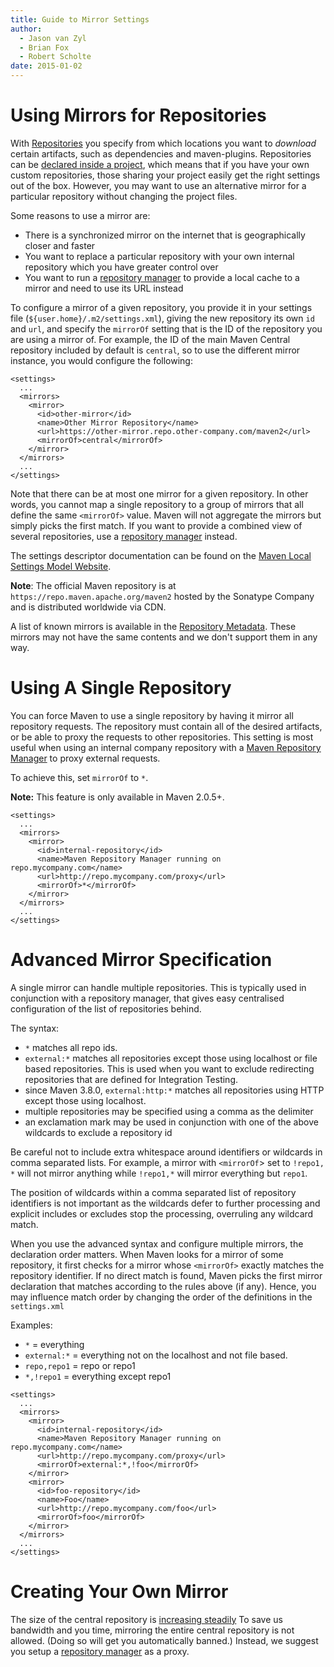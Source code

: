 ```yaml
---
title: Guide to Mirror Settings
author: 
  - Jason van Zyl
  - Brian Fox
  - Robert Scholte
date: 2015-01-02
---
```


<!-- Licensed to the Apache Software Foundation (ASF) under one-->
<!-- or more contributor license agreements.  See the NOTICE file-->
<!-- distributed with this work for additional information-->
<!-- regarding copyright ownership.  The ASF licenses this file-->
<!-- to you under the Apache License, Version 2.0 (the-->
<!-- "License"); you may not use this file except in compliance-->
<!-- with the License.  You may obtain a copy of the License at-->
<!---->
<!--   http://www.apache.org/licenses/LICENSE-2.0-->
<!---->
<!-- Unless required by applicable law or agreed to in writing,-->
<!-- software distributed under the License is distributed on an-->
<!-- "AS IS" BASIS, WITHOUT WARRANTIES OR CONDITIONS OF ANY-->
<!-- KIND, either express or implied.  See the License for the-->
<!-- specific language governing permissions and limitations-->
<!-- under the License.-->
<!-- NOTE: For help with the syntax of this file, see:-->
<!-- http://maven.apache.org/doxia/references/apt-format.html-->
# Using Mirrors for Repositories

With [Repositories](/guides/introduction/introduction\-to\-repositories\.html) you specify from which locations you want to _download_ certain artifacts, such as dependencies and maven\-plugins\. Repositories can be [declared inside a project](\.\./mini/guide\-multiple\-repositories\.html), which means that if you have your own custom repositories, those sharing your project easily get the right settings out of the box\. However, you may want to use an alternative mirror for a particular repository without changing the project files\.

Some reasons to use a mirror are:

- There is a synchronized mirror on the internet that is geographically closer and faster
- You want to replace a particular repository with your own internal repository which you have greater control over
- You want to run a [repository manager](\.\./\.\./repository\-management\.html) to provide a local cache to a mirror and need to use its URL instead

To configure a mirror of a given repository, you provide it in your settings file \(`${user.home}/.m2/settings.xml`\), giving the new repository its own `id` and `url`, and specify the `mirrorOf` setting that is the ID of the repository you are using a mirror of\. For example, the ID of the main Maven Central repository included by default is `central`, so to use the different mirror instance, you would configure the following:

```
<settings>
  ...
  <mirrors>
    <mirror>
      <id>other-mirror</id>
      <name>Other Mirror Repository</name>
      <url>https://other-mirror.repo.other-company.com/maven2</url>
      <mirrorOf>central</mirrorOf>
    </mirror>
  </mirrors>
  ...
</settings>
```

Note that there can be at most one mirror for a given repository\. In other words, you cannot map a single repository to a group of mirrors that all define the same `<mirrorOf>` value\. Maven will not aggregate the mirrors but simply picks the first match\. If you want to provide a combined view of several repositories, use a [repository manager](\.\./\.\./repository\-management\.html) instead\.

The settings descriptor documentation can be found on the [Maven Local Settings Model Website](\.\./\.\./maven\-settings/settings\.html)\.

**Note**: The official Maven repository is at `https://repo.maven.apache.org/maven2` hosted by the Sonatype Company and is distributed worldwide via CDN\.

A list of known mirrors is available in the [Repository Metadata](https://repo\.maven\.apache\.org/maven2/\.meta/repository\-metadata\.xml)\. These mirrors may not have the same contents and we don&apos;t support them in any way\.

# Using A Single Repository

You can force Maven to use a single repository by having it mirror all repository requests\. The repository must contain all of the desired artifacts, or be able to proxy the requests to other repositories\. This setting is most useful when using an internal company repository with a [Maven Repository Manager](\.\./\.\./repository\-management\.html) to proxy external requests\.

To achieve this, set `mirrorOf` to `*`\.

**Note:** This feature is only available in Maven 2\.0\.5\+\.

```
<settings>
  ...
  <mirrors>
    <mirror>
      <id>internal-repository</id>
      <name>Maven Repository Manager running on repo.mycompany.com</name>
      <url>http://repo.mycompany.com/proxy</url>
      <mirrorOf>*</mirrorOf>
    </mirror>
  </mirrors>
  ...
</settings>
```

# Advanced Mirror Specification

A single mirror can handle multiple repositories\. This is typically used in conjunction with a repository manager, that gives easy centralised configuration of the list of repositories behind\.

The syntax:

- `*` matches all repo ids\.
- `external:*` matches all repositories except those using localhost or file based repositories\. This is used when you want to exclude redirecting repositories that are defined for Integration Testing\.
- since Maven 3\.8\.0, `external:http:*` matches all repositories using HTTP except those using localhost\.
- multiple repositories may be specified using a comma as the delimiter
- an exclamation mark may be used in conjunction with one of the above wildcards to exclude a repository id

Be careful not to include extra whitespace around identifiers or wildcards in comma separated lists\. For example, a mirror with `<mirrorOf`&gt; set to `!repo1, *` will not mirror anything while `!repo1,*` will mirror everything but `repo1`\.

The position of wildcards within a comma separated list of repository identifiers is not important as the wildcards defer to further processing and explicit includes or excludes stop the processing, overruling any wildcard match\.

When you use the advanced syntax and configure multiple mirrors, the declaration order matters\. When Maven looks for a mirror of some repository, it first checks for a mirror whose `<mirrorOf>` exactly matches the repository identifier\. If no direct match is found, Maven picks the first mirror declaration that matches according to the rules above \(if any\)\. Hence, you may influence match order by changing the order of the definitions in the `settings.xml`

Examples:

- `*` = everything
- `external:*` = everything not on the localhost and not file based\.
- `repo,repo1` = repo or repo1
- `*,!repo1` = everything except repo1

```
<settings>
  ...
  <mirrors>
    <mirror>
      <id>internal-repository</id>
      <name>Maven Repository Manager running on repo.mycompany.com</name>
      <url>http://repo.mycompany.com/proxy</url>
      <mirrorOf>external:*,!foo</mirrorOf>
    </mirror>
    <mirror>
      <id>foo-repository</id>
      <name>Foo</name>
      <url>http://repo.mycompany.com/foo</url>
      <mirrorOf>foo</mirrorOf>
    </mirror>
  </mirrors>
  ...
</settings>
```

# Creating Your Own Mirror

The size of the central repository is [increasing steadily](https://search\.maven\.org/stats) To save us bandwidth and you time, mirroring the entire central repository is not allowed\. \(Doing so will get you automatically banned\.\) Instead, we suggest you setup a [repository manager](\.\./\.\./repository\-management\.html) as a proxy\.

